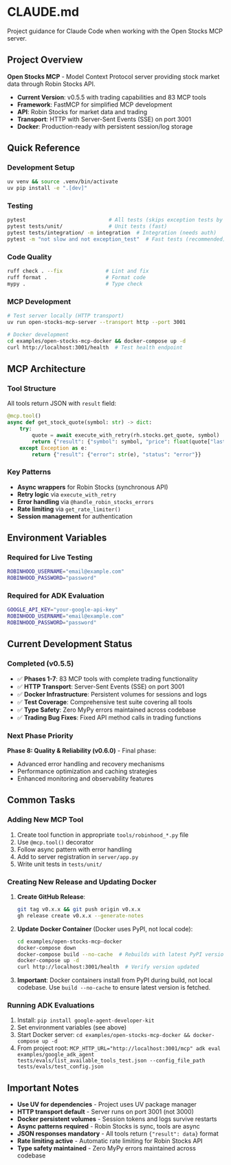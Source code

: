 # CLAUDE.md

Project guidance for Claude Code when working with the Open Stocks MCP server.

## Project Overview

**Open Stocks MCP** - Model Context Protocol server providing stock market data through Robin Stocks API.
- **Current Version**: v0.5.5 with trading capabilities and 83 MCP tools
- **Framework**: FastMCP for simplified MCP development
- **API**: Robin Stocks for market data and trading
- **Transport**: HTTP with Server-Sent Events (SSE) on port 3001
- **Docker**: Production-ready with persistent session/log storage

## Quick Reference

### Development Setup
```bash
uv venv && source .venv/bin/activate
uv pip install -e ".[dev]"
```

### Testing
```bash
pytest                           # All tests (skips exception tests by default)
pytest tests/unit/               # Unit tests (fast)
pytest tests/integration/ -m integration  # Integration (needs auth)
pytest -m "not slow and not exception_test"  # Fast tests (recommended)
```

### Code Quality
```bash
ruff check . --fix              # Lint and fix
ruff format .                   # Format code  
mypy .                          # Type check
```

### MCP Development
```bash
# Test server locally (HTTP transport)
uv run open-stocks-mcp-server --transport http --port 3001

# Docker development
cd examples/open-stocks-mcp-docker && docker-compose up -d
curl http://localhost:3001/health  # Test health endpoint
```

## MCP Architecture

### Tool Structure
All tools return JSON with `result` field:
```python
@mcp.tool()
async def get_stock_quote(symbol: str) -> dict:
    try:
        quote = await execute_with_retry(rh.stocks.get_quote, symbol)
        return {"result": {"symbol": symbol, "price": float(quote["last_trade_price"])}}
    except Exception as e:
        return {"result": {"error": str(e), "status": "error"}}
```

### Key Patterns
- **Async wrappers** for Robin Stocks (synchronous API)
- **Retry logic** via `execute_with_retry`
- **Error handling** via `@handle_robin_stocks_errors` 
- **Rate limiting** via `get_rate_limiter()`
- **Session management** for authentication

## Environment Variables

### Required for Live Testing
```bash
ROBINHOOD_USERNAME="email@example.com"
ROBINHOOD_PASSWORD="password"
```

### Required for ADK Evaluation  
```bash
GOOGLE_API_KEY="your-google-api-key"
ROBINHOOD_USERNAME="email@example.com" 
ROBINHOOD_PASSWORD="password"
```

## Current Development Status

### Completed (v0.5.5)
- ✅ **Phases 1-7**: 83 MCP tools with complete trading functionality
- ✅ **HTTP Transport**: Server-Sent Events (SSE) on port 3001
- ✅ **Docker Infrastructure**: Persistent volumes for sessions and logs
- ✅ **Test Coverage**: Comprehensive test suite covering all tools
- ✅ **Type Safety**: Zero MyPy errors maintained across codebase
- ✅ **Trading Bug Fixes**: Fixed API method calls in trading functions

### Next Phase Priority
**Phase 8: Quality & Reliability (v0.6.0)** - Final phase:
- Advanced error handling and recovery mechanisms
- Performance optimization and caching strategies
- Enhanced monitoring and observability features

## Common Tasks

### Adding New MCP Tool
1. Create tool function in appropriate `tools/robinhood_*.py` file
2. Use `@mcp.tool()` decorator
3. Follow async pattern with error handling
4. Add to server registration in `server/app.py`
5. Write unit tests in `tests/unit/`

### Creating New Release and Updating Docker
1. **Create GitHub Release**: 
   ```bash
   git tag v0.x.x && git push origin v0.x.x
   gh release create v0.x.x --generate-notes
   ```
2. **Update Docker Container** (Docker uses PyPI, not local code):
   ```bash
   cd examples/open-stocks-mcp-docker
   docker-compose down
   docker-compose build --no-cache  # Rebuilds with latest PyPI version
   docker-compose up -d
   curl http://localhost:3001/health  # Verify version updated
   ```
3. **Important**: Docker containers install from PyPI during build, not local codebase. Use `build --no-cache` to ensure latest version is fetched.

### Running ADK Evaluations
1. Install: `pip install google-agent-developer-kit`
2. Set environment variables (see above)
3. Start Docker server: `cd examples/open-stocks-mcp-docker && docker-compose up -d`
4. From project root: `MCP_HTTP_URL="http://localhost:3001/mcp" adk eval examples/google_adk_agent tests/evals/list_available_tools_test.json --config_file_path tests/evals/test_config.json`

## Important Notes

- **Use UV for dependencies** - Project uses UV package manager  
- **HTTP transport default** - Server runs on port 3001 (not 3000)
- **Docker persistent volumes** - Session tokens and logs survive restarts
- **Async patterns required** - Robin Stocks is sync, tools are async
- **JSON responses mandatory** - All tools return `{"result": data}` format
- **Rate limiting active** - Automatic rate limiting for Robin Stocks API
- **Type safety maintained** - Zero MyPy errors maintained across codebase
